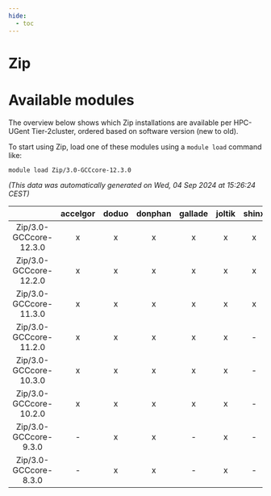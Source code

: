 ```yaml
---
hide:
  - toc
---
```


Zip
===

# Available modules


The overview below shows which Zip installations are available per HPC-UGent Tier-2cluster, ordered based on software version (new to old).

To start using Zip, load one of these modules using a `module load` command like:

```shell
module load Zip/3.0-GCCcore-12.3.0
```

*(This data was automatically generated on Wed, 04 Sep 2024 at 15:26:24 CEST)*  

| |accelgor|doduo|donphan|gallade|joltik|shinx|skitty|
| :---: | :---: | :---: | :---: | :---: | :---: | :---: | :---: |
|Zip/3.0-GCCcore-12.3.0|x|x|x|x|x|x|x|
|Zip/3.0-GCCcore-12.2.0|x|x|x|x|x|x|x|
|Zip/3.0-GCCcore-11.3.0|x|x|x|x|x|x|x|
|Zip/3.0-GCCcore-11.2.0|x|x|x|x|x|-|x|
|Zip/3.0-GCCcore-10.3.0|x|x|x|x|x|-|x|
|Zip/3.0-GCCcore-10.2.0|x|x|x|x|x|-|x|
|Zip/3.0-GCCcore-9.3.0|-|x|x|-|x|-|x|
|Zip/3.0-GCCcore-8.3.0|-|x|x|-|x|-|x|
